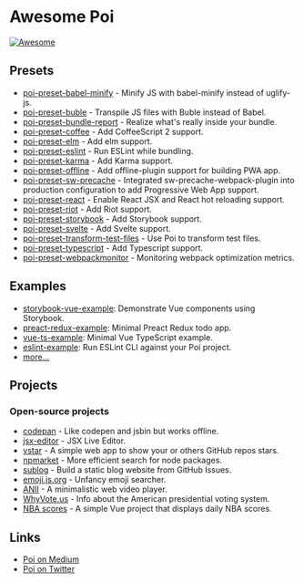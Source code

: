 # Awesome Poi

[![Awesome](https://awesome.re/badge.svg)](https://awesome.re)

## Presets

- [poi-preset-babel-minify](https://github.com/egoist/poi/tree/master/packages/poi-preset-babel-minify) - Minify JS with babel-minify instead of uglify-js.
- [poi-preset-buble](https://github.com/egoist/poi/tree/master/packages/poi-preset-buble) - Transpile JS files with Buble instead of Babel.
- [poi-preset-bundle-report](https://github.com/egoist/poi/tree/master/packages/poi-preset-bundle-report) - Realize what's really inside your bundle.
- [poi-preset-coffee](https://github.com/egoist/poi/tree/master/packages/poi-preset-coffee) - Add CoffeeScript 2 support.
- [poi-preset-elm](https://github.com/egoist/poi/tree/master/packages/poi-preset-elm) - Add elm support.
- [poi-preset-eslint](https://github.com/egoist/poi/tree/master/packages/poi-preset-eslint) - Run ESLint while bundling.
- [poi-preset-karma](https://github.com/egoist/poi/tree/master/packages/poi-preset-karma) - Add Karma support.
- [poi-preset-offline](https://github.com/egoist/poi/tree/master/packages/poi-preset-offline) - Add offline-plugin support for building PWA app.
- [poi-preset-sw-precache](https://github.com/egoist/poi/tree/master/packages/poi-preset-sw-precache) - Integrated sw-precache-webpack-plugin into production configuration to add Progressive Web App support.
- [poi-preset-react](https://github.com/egoist/poi/tree/master/packages/poi-preset-react) - Enable React JSX and React hot reloading support.
- [poi-preset-riot](https://github.com/egoist/poi/tree/master/packages/poi-preset-riot) - Add Riot support.
- [poi-preset-storybook](https://github.com/egoist/poi/tree/master/packages/poi-preset-buble) - Add Storybook support.
- [poi-preset-svelte](https://github.com/egoist/poi/tree/master/packages/poi-preset-svelte) - Add Svelte support.
- [poi-preset-transform-test-files](https://github.com/egoist/poi/tree/master/packages/poi-preset-transform-test-files) - Use Poi to transform test files.
- [poi-preset-typescript](https://github.com/egoist/poi/tree/master/packages/poi-preset-typescript) - Add Typescript support.
- [poi-preset-webpackmonitor](https://github.com/egoist/poi/tree/master/packages/poi-preset-webpackmonitor) - Monitoring webpack optimization metrics.

## Examples

- [storybook-vue-example](https://github.com/poi-examples/storybook-vue-example): Demonstrate Vue components using Storybook. 
- [preact-redux-example](https://github.com/poi-examples/preact-redux-example): Minimal Preact Redux todo app.
- [vue-ts-example](https://github.com/poi-examples/vue-ts-example): Minimal Vue TypeScript example.
- [eslint-example](https://github.com/poi-examples/eslint-example): Run ESLint CLI against your Poi project.
- [more...](https://github.com/poi-examples)

## Projects

### Open-source projects

- [codepan](https://github.com/egoist/codepan) - Like codepen and jsbin but works offline.
- [jsx-editor](https://github.com/egoist/jsx-editor) - JSX Live Editor.
- [vstar](https://github.com/sinchang/vstar) - A simple web app to show your or others GitHub repos stars.
- [npmarket](https://github.com/qingwei-li/npmarket) - More efficient search for node packages.
- [sublog](https://github.com/sinchang/sublog) - Build a static blog website from GitHub Issues.
- [emoji.js.org](https://emoji.js.org) - Unfancy emoji searcher.
- [ANII](https://github.com/egoist/anii) - A minimalistic web video player.
- [WhyVote.us](http://whyvote.us) - Info about the American presidential voting system.
- [NBA scores](https://nba.now.sh) - A simple Vue project that displays daily NBA scores.

## Links

- [Poi on Medium](https://medium.com/poi-js)
- [Poi on Twitter](https://twitter.com/poi__js)

